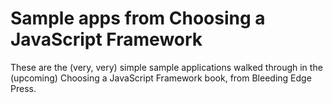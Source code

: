 # Sample apps from Choosing a JavaScript Framework

These are the (very, very) simple sample applications walked through
in the (upcoming) Choosing a JavaScript Framework book, from Bleeding Edge Press.